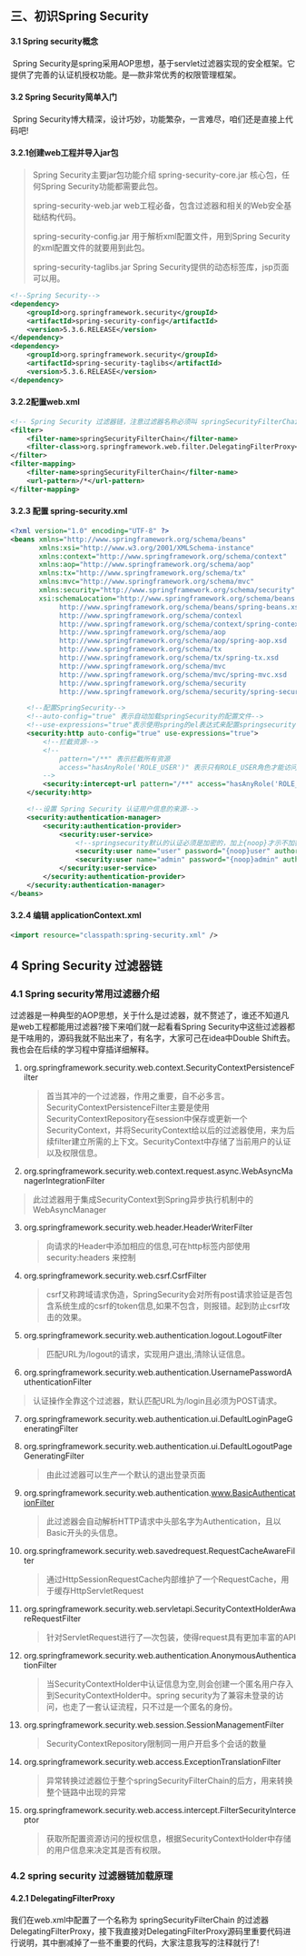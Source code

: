 ## 三、初识Spring Security

#### 3.1 Spring security概念

​		Spring Security是spring采用AOP思想，基于servlet过滤器实现的安全框架。它提供了完善的认证机授权功能。是—款非常优秀的权限管理框架。

#### 3.2 Spring Security简单入门

​		Spring Security博大精深，设计巧妙，功能繁杂，一言难尽，咱们还是直接上代码吧!

#### 3.2.1创建web工程并导入jar包

> Spring Security主要jar包功能介绍
> spring-security-core.jar
> 核心包，任何Spring Security功能都需要此包。
>
> spring-security-web.jar
> web工程必备，包含过滤器和相关的Web安全基础结构代码。
>
> spring-security-config.jar
> 用于解析xml配置文件，用到Spring Security的xml配置文件的就要用到此包。
>
> spring-security-taglibs.jar
> Spring Security提供的动态标签库，jsp页面可以用。

```xml
<!--Spring Security-->
<dependency>
    <groupId>org.springframework.security</groupId>
    <artifactId>spring-security-config</artifactId>
    <version>5.3.6.RELEASE</version>
</dependency>
<dependency>
    <groupId>org.springframework.security</groupId>
    <artifactId>spring-security-taglibs</artifactId>
    <version>5.3.6.RELEASE</version>
</dependency>
```

#### 3.2.2配置web.xml

```xml
<!-- Spring Security 过滤器链，注意过滤器名称必须叫 springSecurityFilterChain-->
<filter>
    <filter-name>springSecurityFilterChain</filter-name>
    <filter-class>org.springframework.web.filter.DelegatingFilterProxy</filter-class>
</filter>
<filter-mapping>
    <filter-name>springSecurityFilterChain</filter-name>
    <url-pattern>/*</url-pattern>
</filter-mapping>
```

#### 3.2.3 配置 spring-security.xml

```xml
<?xml version="1.0" encoding="UTF-8" ?>
<beans xmlns="http://www.springframework.org/schema/beans"
       xmlns:xsi="http://www.w3.org/2001/XMLSchema-instance"
       xmlns:context="http://www.springframework.org/schema/context"
       xmlns:aop="http://www.springframework.org/schema/aop"
       xmlns:tx="http://www.springframework.org/schema/tx"
       xmlns:mvc="http://www.springframework.org/schema/mvc"
       xmlns:security="http://www.springframework.org/schema/security"
       xsi:schemaLocation="http://www.springframework.org/schema/beans
            http://www.springframework.org/schema/beans/spring-beans.xsd
            http://www.springframework.org/schema/contexl
            http://www.springframework.org/schema/context/spring-context.xsd
            http://www.springframework.org/schema/aop
            http://www.springframework.org/schema/aop/spring-aop.xsd
            http://www.springframework.org/schema/tx
            http://www.springframework.org/schema/tx/spring-tx.xsd
            http://www.springframework.org/schema/mvc
            http://www.springframework.org/schema/mvc/spring-mvc.xsd
            http://www.springframework.org/schema/security
            http://www.springframework.org/schema/security/spring-security.xsd">

    <!--配置SpringSecurity-->
    <!--auto-config="true" 表示自动加载springSecurity的配置文件-->
    <!--use-expressions="true"表示使用spring的el表达式来配置springsecurity-->
    <security:http auto-config="true" use-expressions="true">
        <!--拦截资源-->
        <!--
            pattern="/**" 表示拦截所有资源
            access="hasAnyRole('ROLE_USER')" 表示只有ROLE_USER角色才能访问资源
        -->
        <security:intercept-url pattern="/**" access="hasAnyRole('ROLE_USER')" />
    </security:http>

    <!--设置 Spring Security 认证用户信息的来源-->
    <security:authentication-manager>
        <security:authentication-provider>
            <security:user-service>
                <!--springsecurity默认的认证必须是加密的，加上{noop}才示不加密认证。-->
                <security:user name="user" password="{noop}user" authorities="ROLE_USER" />
                <security:user name="admin" password="{noop}admin" authorities="ROLE_ADMIN" />
            </security:user-service>
        </security:authentication-provider>
    </security:authentication-manager>
</beans>
```

#### 3.2.4 编辑 applicationContext.xml

```xml
<import resource="classpath:spring-security.xml" />
```

## 4 Spring Security 过滤器链

### 4.1 Spring security常用过滤器介绍

​		过滤器是一种典型的AOP思想，关于什么是过滤器，就不赘述了，谁还不知道凡是web工程都能用过滤器?接下来咱们就一起看看Spring Security中这些过滤器都是干啥用的，源码我就不贴出来了，有名字，大家可己在idea中Double Shift去。我也会在后续的学习程中穿插详细解释。

1. org.springframework.security.web.context.SecurityContextPersistenceFilter

   > 首当其冲的一个过滤器，作用之重要，自不必多言。
   > SecurityContextPersistenceFilter主要是使用SecurityContextRepository在session中保存或更新一个SecurityContext，并将SecurityContext给以后的过滤器使用，来为后续filter建立所需的上下文。SecurityContext中存储了当前用户的认证以及权限信息。

2. org.springframework.security.web.context.request.async.WebAsyncManagerIntegrationFilter

> 此过滤器用于集成SecurityContext到Spring异步执行机制中的WebAsyncManager

3. org.springframework.security.web.header.HeaderWriterFilter

   > 向请求的Header中添加相应的信息,可在http标签内部使用 security:headers 来控制

4. org.springframework.security.web.csrf.CsrfFilter

   > csrf又称跨域请求伪造，SpringSecurity会对所有post请求验证是否包含系统生成的csrf的token信息,如果不包含，则报错。起到防止csrf攻击的效果。

5. org.springframework.security.web.authentication.logout.LogoutFilter

   > 匹配URL为/logout的请求，实现用户退出,清除认证信息。

6. org.springframework.security.web.authentication.UsernamePasswordAuthenticationFilter

> 认证操作全靠这个过滤器，默认匹配URL为/login且必须为POST请求。

7. org.springframework.security.web.authentication.ui.DefaultLoginPageGeneratingFilter

8. org.springframework.security.web.authentication.ui.DefaultLogoutPageGeneratingFilter

   > 由此过滤器可以生产一个默认的退出登录页面

9. org.springframework.security.web.authentication.www.BasicAuthenticationFilter

   > 此过滤器会自动解析HTTP请求中头部名字为Authentication，且以Basic开头的头信息。

10. org.springframework.security.web.savedrequest.RequestCacheAwareFilter

    > 通过HttpSessionRequestCache内部维护了一个RequestCache，用于缓存HttpServletRequest

11. org.springframework.security.web.servletapi.SecurityContextHolderAwareRequestFilter

    > 针对ServletRequest进行了—次包装，使得request具有更加丰富的API

12. org.springframework.security.web.authentication.AnonymousAuthenticationFilter

    > 当SecurityContextHolder中认证信息为空,则会创建一个匿名用户存入到SecurityContextHolder中。spring security为了兼容未登录的访问，也走了一套认证流程，只不过是一个匿名的身份。

13. org.springframework.security.web.session.SessionManagementFilter

    > SecurityContextRepository限制同一用户开启多个会话的数量

14. org.springframework.security.web.access.ExceptionTranslationFilter

    > 异常转换过滤器位于整个springSecurityFilterChain的后方，用来转换整个链路中出现的异常

15. org.springframework.security.web.access.intercept.FilterSecurityInterceptor

    > 获取所配置资源访问的授权信息，根据SecurityContextHolder中存储的用户信息来决定其是否有权限。

### 4.2 spring security 过滤器链加载原理

#### 4.2.1 DelegatingFilterProxy

我们在web.xml中配置了一个名称为 springSecurityFilterChain 的过滤器DelegatingFilterProxy，接下我直接对DelegatingFilterProxy源码里重要代码进行说明，其中删减掉了一些不重要的代码，大家注意我写的注释就行了!